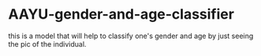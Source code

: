 # AAYU-gender-and-age-classifier

this is a model that will help to classify one's gender and age by just seeing the pic of the individual.
